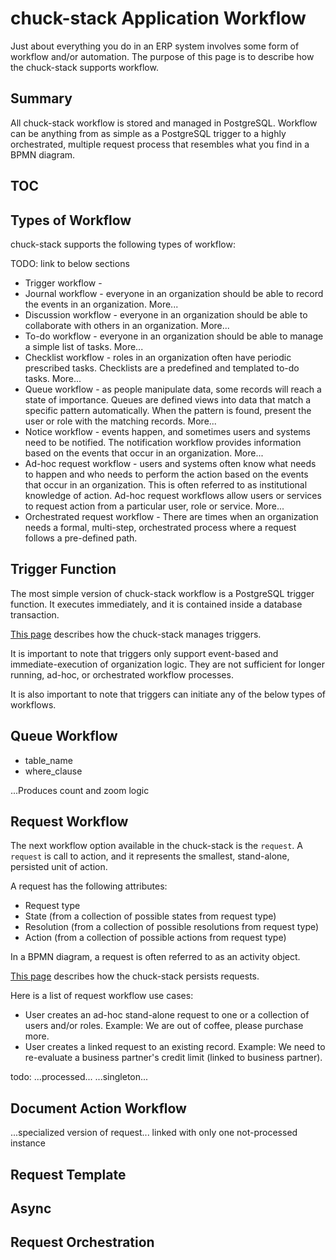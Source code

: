 # chuck-stack Application Workflow

Just about everything you do in an ERP system involves some form of workflow and/or automation. The purpose of this page is to describe how the chuck-stack supports workflow.

## Summary

All chuck-stack workflow is stored and managed in PostgreSQL. Workflow can be anything from as simple as a PostgreSQL trigger to a highly orchestrated, multiple request process that resembles what you find in a BPMN diagram.

## TOC

<!-- toc -->

## Types of Workflow

chuck-stack supports the following types of workflow:

TODO: link to below sections
- Trigger workflow - 
- Journal workflow - everyone in an organization should be able to record the events in an organization. More...
- Discussion workflow - everyone in an organization should be able to collaborate with others in an organization. More...
- To-do workflow - everyone in an organization should be able to manage a simple list of tasks. More...
- Checklist workflow - roles in an organization often have periodic prescribed tasks. Checklists are a predefined and templated to-do tasks. More...
- Queue workflow - as people manipulate data, some records will reach a state of importance. Queues are defined views into data that match a specific pattern automatically. When the pattern is found, present the user or role with the matching records. More...
- Notice workflow - events happen, and sometimes users and systems need to be notified. The notification workflow provides information based on the events that occur in an organization. More...
- Ad-hoc request workflow - users and systems often know what needs to happen and who needs to perform the action based on the events that occur in an organization. This is often referred to as institutional knowledge of action. Ad-hoc request workflows allow users or services to request action from a particular user, role or service. More...
- Orchestrated request workflow - There are times when an organization needs a formal, multi-step, orchestrated process where a request follows a pre-defined path.

## Trigger Function

The most simple version of chuck-stack workflow is a PostgreSQL trigger function. It executes immediately, and it is contained inside a database transaction.

[This page](./postgres-convention/trigger-convention.md) describes how the chuck-stack manages triggers.

It is important to note that triggers only support event-based and immediate-execution of organization logic. They are not sufficient for longer running, ad-hoc, or orchestrated workflow processes.

It is also important to note that triggers can initiate any of the below types of workflows.

## Queue Workflow

- table_name
- where_clause

...Produces count and zoom logic

## Request Workflow

The next workflow option available in the chuck-stack is the `request`. A `request` is call to action, and it represents the smallest, stand-alone, persisted unit of action. 

A request has the following attributes:

- Request type
- State (from a collection of possible states from request type)
- Resolution (from a collection of possible resolutions from request type)
- Action (from a collection of possible actions from request type)

In a BPMN diagram, a request is often referred to as an activity object.

[This page](./postgres-convention/request.md) describes how the chuck-stack persists requests.

Here is a list of request workflow use cases:

- User creates an ad-hoc stand-alone request to one or a collection of users and/or roles. Example: We are out of coffee, please purchase more.
- User creates a linked request to an existing record. Example: We need to re-evaluate a business partner's credit limit (linked to business partner).

todo:
...processed...
...singleton...

## Document Action Workflow

...specialized version of request... linked with only one not-processed instance

## Request Template

## Async

## Request Orchestration
